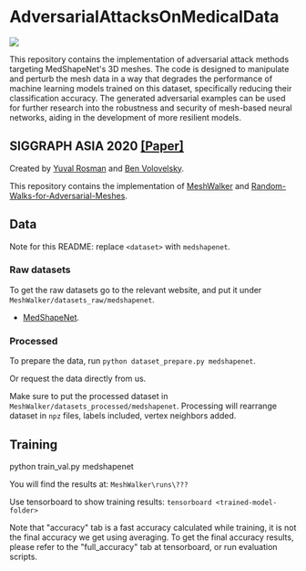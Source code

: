 # AdversarialAttacksOnMedicalData
<img src='/doc/images/models.png'>

This repository contains the implementation of adversarial attack methods targeting MedShapeNet's 3D meshes. The code is designed to manipulate and perturb the mesh data in a way that degrades the performance of machine learning models trained on this dataset, specifically reducing their classification accuracy. The generated adversarial examples can be used for further research into the robustness and security of mesh-based neural networks, aiding in the development of more resilient models.

## SIGGRAPH ASIA 2020 [[Paper]](https://arxiv.org/abs/2006.05353)
Created by [Yuval Rosman](mailto:yuvalrosman6@gmail.com) and [Ben Volovelsky](mailto:benvolovel@gmail.com).

This repository contains the implementation of [MeshWalker](https://arxiv.org/abs/2006.05353) and [Random-Walks-for-Adversarial-Meshes](https://github.com/amirbelder/Random-Walks-for-Adversarial-Meshes).

## Data
Note for this README: replace `<dataset>` with `medshapenet`.


### Raw datasets
To get the raw datasets go to the relevant website, 
and put it under `MeshWalker/datasets_raw/medshapenet`. 
- [MedShapeNet](https://medshapenet-ikim.streamlit.app).


### Processed
To prepare the data, run `python dataset_prepare.py medshapenet`.

Or request the data directly from us. 

Make sure to put the processed dataset in `MeshWalker/datasets_processed/medshapenet`. 
Processing will rearrange dataset in `npz` files, labels included, vertex neighbors added.


## Training
python train_val.py medshapenet


You will find the results at: `MeshWalker\runs\???`

Use tensorboard to show training results: `tensorboard <trained-model-folder>`

Note that "accuracy" tab is a fast accuracy calculated while training, 
it is not the final accuracy we get using averaging.
To get the final accuracy results, please refer to the "full_accuracy" tab at tensorboard, 
or run evaluation scripts.

